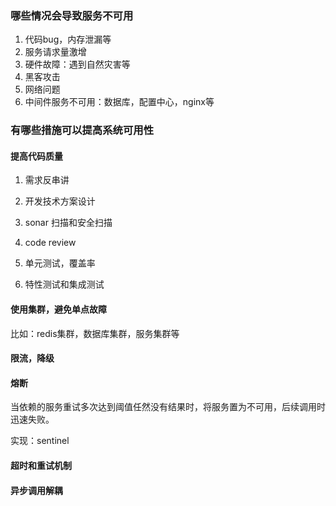 ### 哪些情况会导致服务不可用

1. 代码bug，内存泄漏等
2. 服务请求量激增
3. 硬件故障：遇到自然灾害等
4. 黑客攻击
5. 网络问题
6. 中间件服务不可用：数据库，配置中心，nginx等



### 有哪些措施可以提高系统可用性

#### 提高代码质量

1. 需求反串讲

2. 开发技术方案设计

3. sonar 扫描和安全扫描

4. code review

5. 单元测试，覆盖率

6. 特性测试和集成测试

   

#### 使用集群，避免单点故障

比如：redis集群，数据库集群，服务集群等



#### 限流，降级





#### 熔断

当依赖的服务重试多次达到阈值任然没有结果时，将服务置为不可用，后续调用时迅速失败。

实现：sentinel



#### 超时和重试机制



#### 异步调用解耦



